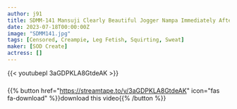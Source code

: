 ```yaml
---
author: j91
title: SDMM-141 Mansuji Clearly Beautiful Jogger Nampa Immediately After Running, Sweat Is Welling Up From All Over The Body, And Suddenly While Stretching The Hip Joint, An Electric Massager! Will The Alasar Oma ○ Co Who Has Been Crazy About Clothes Wanting To Ji Po?
date: 2023-07-18T00:00:00Z
image: "SDMM141.jpg"
tags: [Censored, Creampie, Leg Fetish, Squirting, Sweat]
maker: [SOD Create]
actress: []
---
```



{{< youtubepl 3aGDPKLA8GtdeAK >}}
###

{{% button href="https://streamtape.to/v/3aGDPKLA8GtdeAK" icon="fas fa-download" %}}download this video{{% /button %}}
